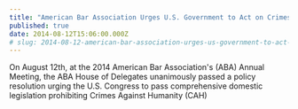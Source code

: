 ```yaml
---
title: "American Bar Association Urges U.S. Government to Act on Crimes Against Humanity"
published: true
date: 2014-08-12T15:06:00.000Z
# slug: 2014-08-12-american-bar-association-urges-us-government-to-act-on-crimes-against-humanity
---
```


On August 12th, at the 2014 American Bar Association's (ABA) Annual Meeting, the ABA House of Delegates unanimously passed a policy resolution urging the U.S. Congress to pass comprehensive domestic legislation prohibiting Crimes Against Humanity (CAH)

